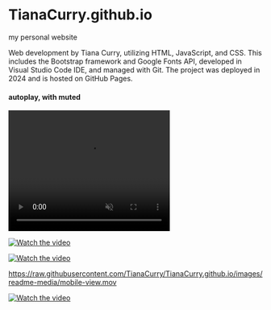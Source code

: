 # TianaCurry.github.io
 my personal website

 Web development by Tiana Curry, utilizing HTML, JavaScript, and CSS. This includes the Bootstrap framework and Google Fonts API, developed in Visual Studio Code IDE, and managed with Git. The project was deployed in 2024 and is hosted on GitHub Pages.

<h4>autoplay, with muted</h4>
<video autoplay muted loop width="320" height="240">
  <source src="./images/readme-media/mobile-view.mp4" type="video/mp4">
  <p>Your browser does not support the video element.</p>
</video>

[![Watch the video](https://raw.githubusercontent.com/username/repository/branch/path/to/thumbnail.jpg)](https://raw.githubusercontent.com/username/repository/branch/path/to/video.mp4)

[![Watch the video](https://user-images.githubusercontent.com/TianaCurry/TianaCurry.github.io/images/readme-media/mobile-view-1.png)](https://user-images.githubusercontent.com/TianaCurry/TianaCurry.github.io/images/readme-media/mobile-view.mp4)

https://raw.githubusercontent.com/TianaCurry/TianaCurry.github.io/images/readme-media/mobile-view.mov

[![Watch the video]()](./images/readme-media/mobile-view.mov)